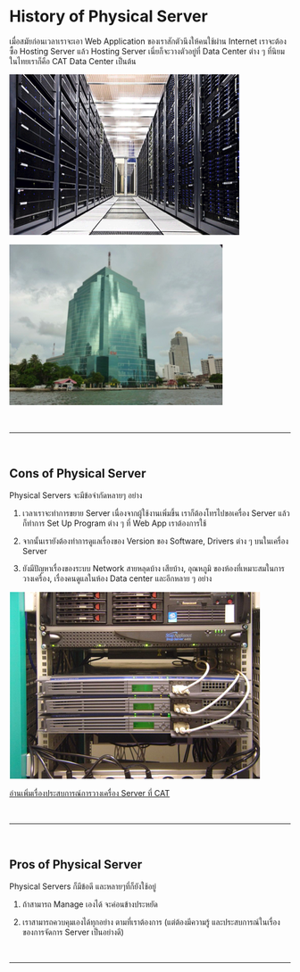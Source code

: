 # History of Physical Server

เมื่อสมัยก่อนเวลาเราจะเอา Web Application ของเราสักตัวนึงให้คนใช้ผ่าน Internet เราจะต้องซื้อ Hosting Server แล้ว Hosting Server เนี่ยก็จะวางตัวอยู่ที่ Data Center ต่าง ๆ ที่นิยมในไทยเราก็คือ CAT Data Center เป็นต้น

![CAT Building](lessons/images/inside-cat.png)

![Inside CAT Building](./lessons/images/cat-building.png)

<br><hr><br>

## Cons of Physical Server

Physical Servers จะมีข้อจำกัดหลายๆ อย่าง

1. เวลาเราจะทำการขยาย Server เนื่องจากผู้ใช้งานเพิ่มขึ้น เราก็ต้องโทรไปขอเครื่อง Server แล้วก็ทำการ Set Up Program ต่าง ๆ ที่ Web App เราต้องการใช้

2. จากนั้นเรายังต้องทำการดูแลเรื่องของ Version ของ Software, Drivers ต่าง ๆ บนในเครื่อง Server

3. ยังมีปัญหาเรื่องของระบบ Network สายหลุดบ้าง เสียบ้าง, อุณหภูมิ ของห้องที่เหมาะสมในการวางเครื่อง, เรื่องคนดูแลในห้อง Data center และอีกหลาย ๆ อย่าง

![Physical Servers](./lessons/images/physical-servers.png)

[อ่านเพิ่มเรื่องประสบการณ์การวางเครื่อง Server ที่ CAT](https://www.freeware.in.th/blog/21387)

<br><hr><br>

## Pros of Physical Server

Physical Servers ก็มีข้อดี และหลายๆที่ก็ยังใช้อยู่

1. ถ้าสามารถ Manage เองได้ จะค่อนข้างประหยัด

2. เราสามารถควบคุมเองได้ทุกอย่าง ตามที่เราต้องการ (แต่ต้องมีความรู้ และประสบการณ์ในเรื่องของการจัดการ Server เป็นอย่างดี)

<br><hr><br>
